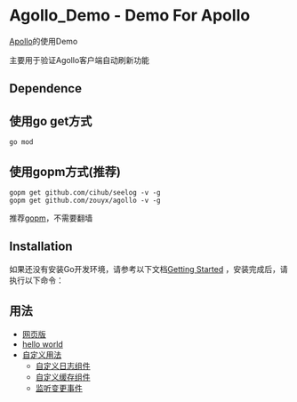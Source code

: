 Agollo_Demo - Demo For Apollo
================

[Apollo](https://github.com/zouyx/agollo)的使用Demo

主要用于验证Agollo客户端自动刷新功能

Dependence
------------

## 使用go get方式

```
go mod
```

## 使用gopm方式(推荐)

```
gopm get github.com/cihub/seelog -v -g
gopm get github.com/zouyx/agollo -v -g
```

推荐[gopm](https://github.com/gpmgo/gopm)，不需要翻墙

Installation
------------

如果还没有安装Go开发环境，请参考以下文档[Getting Started](http://golang.org/doc/install.html) ，安装完成后，请执行以下命令：

## 用法

* [网页版](web)
* [hello world](helloworld)
* [自定义用法](custom)
    * [自定义日志组件](custom/log)
    * [自定义缓存组件](custom/cache)
    * [监听变更事件](custom/listener)
